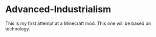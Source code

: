# Advanced-Industrialism
This is my first attempt at a Minecraft mod. This one will be based on technology.
